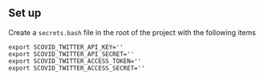 ## Set up

Create a `secrets.bash` file in the root of the project with the following items
```
export SCOVID_TWITTER_API_KEY=''
export SCOVID_TWITTER_API_SECRET=''
export SCOVID_TWITTER_ACCESS_TOKEN=''
export SCOVID_TWITTER_ACCESS_SECRET=''
```
